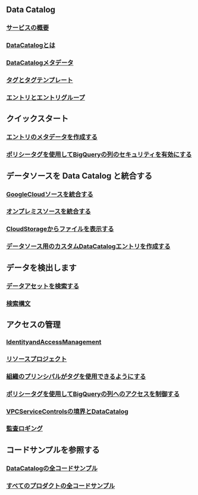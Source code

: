 ## Data Catalog
### [サービスの概要](https://cloud.google.com/data-catalog)
### [DataCatalogとは](https://cloud.google.com/data-catalog/docs/concepts/overview)
### [DataCatalogメタデータ](https://cloud.google.com/data-catalog/docs/concepts/metadata)
### [タグとタグテンプレート](https://cloud.google.com/data-catalog/docs/tags-and-tag-templates)
### [エントリとエントリグループ](https://cloud.google.com/data-catalog/docs/entries-and-entry-groups)
## クイックスタート
### [エントリのメタデータを作成する](https://cloud.google.com/data-catalog/docs/tag-bigquery-dataset)
### [ポリシータグを使用してBigQueryの列のセキュリティを有効にする](https://cloud.google.com/data-catalog/docs/how-to/use-policy-tags)
## データソースを Data Catalog と統合する
### [GoogleCloudソースを統合する](https://cloud.google.com/data-catalog/docs/integrate-data-sources)
### [オンプレミスソースを統合する](https://cloud.google.com/data-catalog/docs/integrate-data-sources#integrate_on-premises_data_sources)
### [CloudStorageからファイルを表示する](https://cloud.google.com/data-catalog/docs/how-to/filesets)
### [データソース用のカスタムDataCatalogエントリを作成する](https://cloud.google.com/data-catalog/docs/how-to/custom-entries)
## データを検出します
### [データアセットを検索する](https://cloud.google.com/data-catalog/docs/how-to/search)
### [検索構文](https://cloud.google.com/data-catalog/docs/how-to/search-reference)
## アクセスの管理
### [IdentityandAccessManagement](https://cloud.google.com/data-catalog/docs/concepts/iam)
### [リソースプロジェクト](https://cloud.google.com/data-catalog/docs/concepts/resource-project)
### [組織のプリンシパルがタグを使用できるようにする](https://cloud.google.com/data-catalog/docs/how-to/template-user)
### [ポリシータグを使用してBigQueryの列へのアクセスを制御する](https://cloud.google.com/data-catalog/docs/policy-tags)
### [VPCServiceControlsの境界とDataCatalog](https://cloud.google.com/data-catalog/docs/vpc-sc)
### [監査ロギング](https://cloud.google.com/data-catalog/docs/how-to/audit-logging)
## コードサンプルを参照する
### [DataCatalogの全コードサンプル](https://cloud.google.com/data-catalog/docs/samples)
### [すべてのプロダクトの全コードサンプル](https://cloud.google.com/docs/samples)